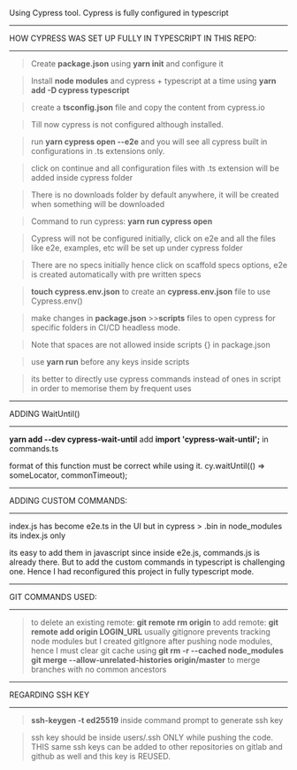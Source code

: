 Using Cypress tool. Cypress is fully configured in typescript

_________________________________________________
HOW CYPRESS WAS SET UP FULLY IN TYPESCRIPT IN THIS REPO:
_________________________________________________
> Create **package.json** using **yarn init** and configure it

> Install **node modules** and cypress + typescript at a time  using **yarn add -D cypress typescript**

> create a **tsconfig.json** file and copy the content from cypress.io

> Till now cypress is not configured although installed.

> run **yarn cypress open --e2e**  and you will see all cypress built in configurations in .ts extensions only.

> click on continue and all configuration files with .ts extension will be added inside cypress folder

> There is no downloads folder by default anywhere, it will be created when something will be downloaded 

> Command to run cypress: **yarn run cypress open**

> Cypress will not be configured initially, click on e2e and all the files like e2e, examples, etc will be set up under cypress folder

> There are no specs initially hence click on scaffold specs options, e2e is created automatically with pre written specs

> **touch cypress.env.json** to create an **cypress.env.json** file to use Cypress.env()

> make changes in **package.json** >>**scripts** files to open cypress for specific folders in CI/CD headless mode.

> Note that spaces are not allowed inside scripts {} in package.json

> use **yarn run** before any keys inside scripts

> its better to directly use cypress commands instead of ones in script in order to memorise them by frequent uses

_________________________________________________
ADDING WaitUntil()
_________________________________________________
**yarn add --dev cypress-wait-until**
add **import 'cypress-wait-until';** in commands.ts

format of this function must be correct while using it.
cy.waitUntil(() => someLocator, commonTimeout);

_________________________________________________
ADDING CUSTOM COMMANDS:
_________________________________________________
index.js has become e2e.ts in the UI but in cypress > .bin in node_modules its index.js only

its easy to add them in javascript since inside e2e.js, commands.js is already there.
But to add the custom commands in typescript is challenging one. Hence I had reconfigured this project in fully typescript mode.

_________________________________________________
GIT COMMANDS USED:
_________________________________________________
> to delete an existing remote: **git remote rm origin**
> to add remote: **git remote add origin LOGIN_URL**
> usually gitignore prevents tracking node modules but I created gitIgnore after pushing node modules, hence I must clear git cache using **git rm -r --cached node_modules**
> **git merge --allow-unrelated-histories origin/master** to merge branches with no common ancestors
_________________________________________________
REGARDING SSH KEY
_________________________________________________
> **ssh-keygen -t ed25519** inside command prompt to generate ssh key

> ssh key should be inside users/.ssh ONLY while pushing the code. THIS same ssh keys can be added to other repositories on gitlab and github as well and this key is REUSED.